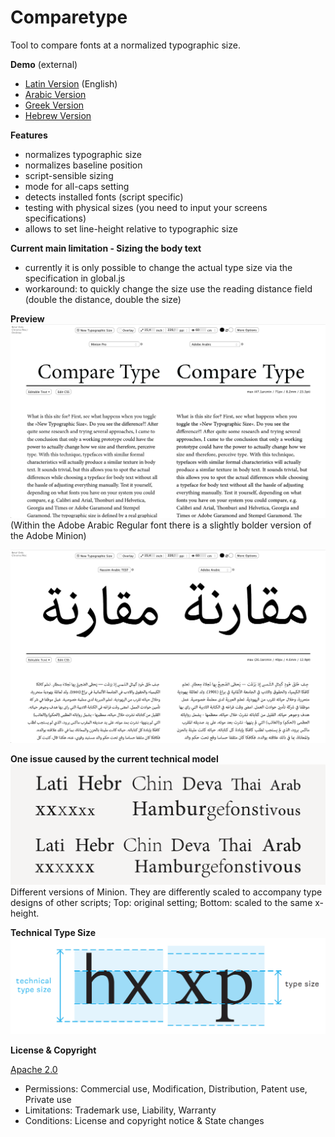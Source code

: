 # Comparetype

Tool to compare fonts at a normalized typographic size.
  
  
**Demo** (external)
- [Latin Version](http://vongebhardi.de/comparetype/github/) (English)
- [Arabic Version](http://vongebhardi.de/comparetype/github/arabic.html)
- [Greek Version](http://vongebhardi.de/comparetype/github/greek.html)
- [Hebrew Version](http://vongebhardi.de/comparetype/github/hebrew.html)
  
  
**Features**
- normalizes typographic size
- normalizes baseline position
- script-sensible sizing
- mode for all-caps setting
- detects installed fonts (script specific)
- testing with physical sizes (you need to input your screens specifications)
- allows to set line-height relative to typographic size
  
  
**Current main limitation - Sizing the body text**
- currently it is only possible to change the actual type size via the specification in global.js
- workaround: to quickly change the size use the reading distance field (double the distance, double the size)
  
  
**Preview**
![CompareType_Latin](README_media/CompareType_Latin.gif)
(Within the Adobe Arabic Regular font there is a slightly bolder version of the Adobe Minion)
  
![CompareType_Arabic](README_media/CompareType_Arabic.gif)
  
  
**One issue caused by the current technical model**
![Minion_scaled-Latin-to-match-other-scripts-typeface-metrics](README_media/Minion_scaled-Latin-to-match-other-scripts-typeface-metrics.png)
Different versions of Minion. They are differently scaled to accompany
type designs of other scripts; Top: original
setting; Bottom: scaled to the same x-height.
  
  
**Technical Type Size**
![Technical-Typesize](README_media/Technical-Typesize.png)

**License & Copyright**

[Apache 2.0](https://github.com/Manuel87/Comparetype/blob/master/LICENSE.txt)
- Permissions: Commercial use, Modification, Distribution, Patent use, Private use
- Limitations: Trademark use, Liability, Warranty
- Conditions: License and copyright notice & State changes
